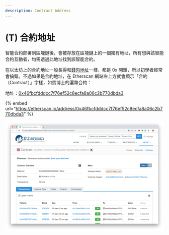 ```yaml
---
description: Contract Address
---
```


# \(T\) 合約地址

智能合約部署到區塊鏈後，會被存放在區塊鏈上的一個獨有地址，所有想與該智能合約互動者，均需透過此地址找到該智能合約。

在以太坊上的合約地址一般長得和[錢包地址](../wallet/bao-di-zhi.md)一樣，都是 0x 開頭，所以初學者經常會搞錯。不過如果是合約地址，在 Etherscan 網站左上方就會顯示「合約（Contract）」字樣，如寶博士的灑幣合約：

地址：[0x46fbcfdddcc7f76ef52c8ecfa8a06c2b770dbda3](https://etherscan.io/address/0x46fbcfdddcc7f76ef52c8ecfa8a06c2b770dbda3)

{% embed url="https://etherscan.io/address/0x46fbcfdddcc7f76ef52c8ecfa8a06c2b770dbda3" %}

![](../.gitbook/assets/ying-mu-kuai-zhao-20181226-xia-wu-7.40.25.png)

